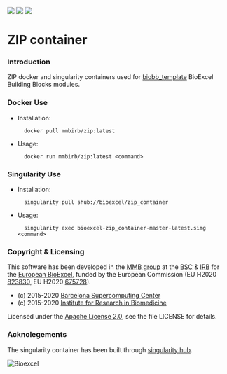 [![](https://quay.io/repository/biocontainers/biobb_io/status)](https://hub.docker.com/r/mmbirb/zip)
[![](https://www.singularity-hub.org/static/img/hosted-singularity--hub-%23e32929.svg)](https://singularity-hub.org/collections/4075)
[![](https://img.shields.io/badge/License-Apache%202.0-blue.svg)](https://opensource.org/licenses/Apache-2.0)

# ZIP container

### Introduction
ZIP docker and singularity containers used for [biobb_template](https://github.com/bioexcel/biobb_template) BioExcel Building Blocks modules.

### Docker Use

* Installation:


        docker pull mmbirb/zip:latest


* Usage:


        docker run mmbirb/zip:latest <command>

### Singularity Use

* Installation:


        singularity pull shub://bioexcel/zip_container


* Usage:


        singularity exec bioexcel-zip_container-master-latest.simg <command>


### Copyright & Licensing
This software has been developed in the [MMB group](http://mmb.irbbarcelona.org) at the [BSC](http://www.bsc.es/) & [IRB](https://www.irbbarcelona.org/) for the [European BioExcel](http://bioexcel.eu/), funded by the European Commission (EU H2020 [823830](http://cordis.europa.eu/projects/823830), EU H2020 [675728](http://cordis.europa.eu/projects/675728)).

* (c) 2015-2020 [Barcelona Supercomputing Center](https://www.bsc.es/)
* (c) 2015-2020 [Institute for Research in Biomedicine](https://www.irbbarcelona.org/)

Licensed under the
[Apache License 2.0](https://www.apache.org/licenses/LICENSE-2.0), see the file LICENSE for details.

### Acknolegements
The singularity container has been built through [singularity hub](https://singularity-hub.org/).

![](https://bioexcel.eu/wp-content/uploads/2019/04/Bioexcell_logo_1080px_transp.png "Bioexcel")
